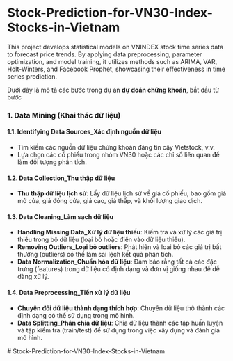 # Stock-Prediction-for-VN30-Index-Stocks-in-Vietnam
This project develops statistical models on VNINDEX stock time series data to forecast price trends. By applying data preprocessing, parameter optimization, and model training, it utilizes methods such as ARIMA, VAR, Holt-Winters, and Facebook Prophet, showcasing their effectiveness in time series prediction.

Dưới đây là mô tả các bước trong dự án **dự đoán chứng khoán**, bắt đầu từ bước 
### 1. **Data Mining (Khai thác dữ liệu)**

#### 1.1. **Identifying Data Sources_Xác định nguồn dữ liệu**
   - Tìm kiếm các nguồn dữ liệu chứng khoán đáng tin cậy  Vietstock, v.v.
   - Lựa chọn các cổ phiếu trong nhóm VN30 hoặc các chỉ số liên quan để làm đối tượng phân tích.

#### 1.2. **Data Collection_Thu thập dữ liệu**
   - **Thu thập dữ liệu lịch sử**: Lấy dữ liệu lịch sử về giá cổ phiếu, bao gồm giá mở cửa, giá đóng cửa, giá cao, giá thấp, và khối lượng giao dịch.

#### 1.3. **Data Cleaning_Làm sạch dữ liệu**
   - **Handling Missing Data_Xử lý dữ liệu thiếu**: Kiểm tra và xử lý các giá trị thiếu trong bộ dữ liệu (loại bỏ hoặc điền vào dữ liệu thiếu).
   - **Removing Outliers_Loại bỏ outliers**: Phát hiện và loại bỏ các giá trị bất thường (outliers) có thể làm sai lệch kết quả phân tích.
   - **Data Normalization_Chuẩn hóa dữ liệu**: Đảm bảo rằng tất cả các đặc trưng (features) trong dữ liệu có định dạng và đơn vị giống nhau để dễ dàng xử lý.

#### 1.4. **Data Preprocessing_Tiền xử lý dữ liệu**
   - **Chuyển đổi dữ liệu thành dạng thích hợp**: Chuyển dữ liệu thô thành các định dạng có thể sử dụng trong mô hình.
   - **Data Splitting_Phân chia dữ liệu**: Chia dữ liệu thành các tập huấn luyện và tập kiểm tra (train/test) để sử dụng trong việc xây dựng và đánh giá mô hình.


#   S t o c k - P r e d i c t i o n - f o r - V N 3 0 - I n d e x - S t o c k s - i n - V i e t n a m  
 